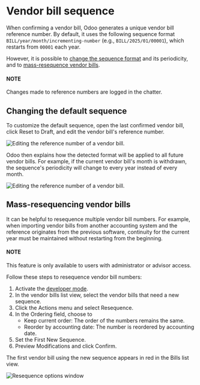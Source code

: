 # Vendor bill sequence

When confirming a vendor bill, Odoo generates a unique vendor bill reference number. By default, it
uses the following sequence format `BILL/year/month/incrementing-number` (e.g.,
`BILL/2025/01/00001`), which restarts from `00001` each year.

However, it is possible to [change the sequence format](#accounting-vendor-bills-resequencing)
and its periodicity, and to [mass-resequence vendor bills](#accounting-vendor-bills-mass-resequencing).

#### NOTE
Changes made to reference numbers are logged in the chatter.

<a id="accounting-vendor-bills-resequencing"></a>

## Changing the default sequence

To customize the default sequence, open the last confirmed vendor bill, click Reset to
Draft, and edit the vendor bill's reference number.

![Editing the reference number of a vendor bill.](applications/finance/accounting/vendor_bills/sequence/sequence-reference-number.png)

Odoo then explains how the detected format will be applied to all future vendor bills. For example,
if the current vendor bill's month is withdrawn, the sequence's periodicity will change to every
year instead of every month.

![Editing the reference number of a vendor bill.](applications/finance/accounting/vendor_bills/sequence/sequence-dialog.png)

<a id="accounting-vendor-bills-mass-resequencing"></a>

## Mass-resequencing vendor bills

It can be helpful to resequence multiple vendor bill numbers. For example, when importing vendor
bills from another accounting system and the reference originates from the previous software,
continuity for the current year must be maintained without restarting from the beginning.

#### NOTE
This feature is only available to users with administrator or advisor access.

Follow these steps to resequence vendor bill numbers:

1. Activate the [developer mode](../../../general/developer_mode.md#developer-mode).
2. In the vendor bills list view, select the vendor bills that need a new sequence.
3. Click the <i class="fa fa-cog"></i> Actions menu and select Resequence.
4. In the Ordering field, choose to
   - Keep current order: The order of the numbers remains the same.
   - Reorder by accounting date: The number is reordered by accounting date.
5. Set the First New Sequence.
6. Preview Modifications and click Confirm.

The first vendor bill using the new sequence appears in red in the Bills list view.

![Resequence options window](applications/finance/accounting/vendor_bills/sequence/sequence-bill-sequencing.png)
